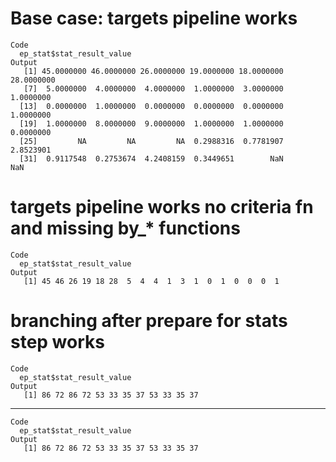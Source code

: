 # Base case: targets pipeline works

    Code
      ep_stat$stat_result_value
    Output
       [1] 45.0000000 46.0000000 26.0000000 19.0000000 18.0000000 28.0000000
       [7]  5.0000000  4.0000000  4.0000000  1.0000000  3.0000000  1.0000000
      [13]  0.0000000  1.0000000  0.0000000  0.0000000  0.0000000  1.0000000
      [19]  1.0000000  8.0000000  9.0000000  1.0000000  1.0000000  0.0000000
      [25]         NA         NA         NA  0.2988316  0.7781907  2.8523901
      [31]  0.9117548  0.2753674  4.2408159  0.3449651        NaN        NaN

# targets pipeline works no criteria fn and missing by_* functions

    Code
      ep_stat$stat_result_value
    Output
       [1] 45 46 26 19 18 28  5  4  4  1  3  1  0  1  0  0  0  1

# branching after prepare for stats step works

    Code
      ep_stat$stat_result_value
    Output
       [1] 86 72 86 72 53 33 35 37 53 33 35 37

---

    Code
      ep_stat$stat_result_value
    Output
       [1] 86 72 86 72 53 33 35 37 53 33 35 37

